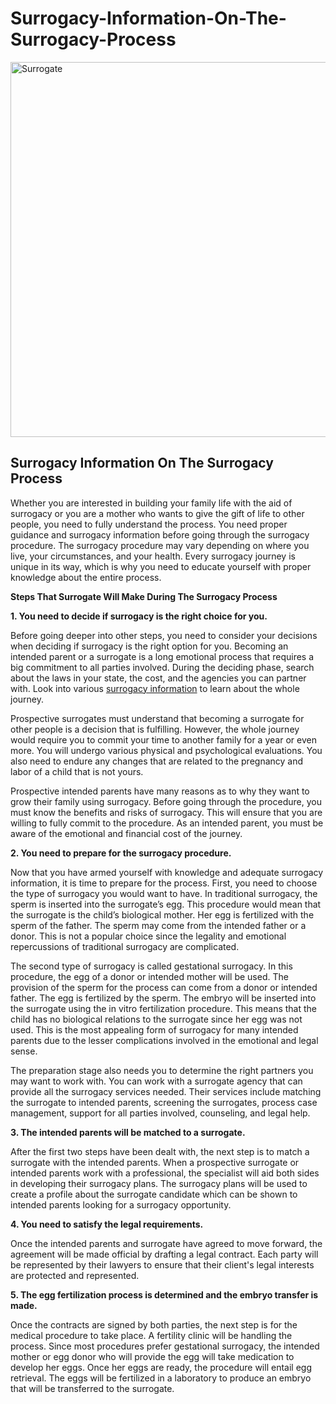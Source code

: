 # Surrogacy-Information-On-The-Surrogacy-Process

<img src="http://pics.jsabeta.com/gallery/_data/i/upload/2021/05/24/20210524091429-94f671c9-me.jpg" alt="Surrogate" style="width:1000px;height:600px;">

<h2>Surrogacy Information On The Surrogacy Process</h2>

Whether you are interested in building your family life with the aid of surrogacy or you are a mother who wants to give the gift of life to other people, you need to fully understand the process. You need proper guidance and surrogacy information before going through the surrogacy procedure. The surrogacy procedure may vary depending on where you live, your circumstances, and your health. Every surrogacy journey is unique in its way, which is why you need to educate yourself with proper knowledge about the entire process.

<b>Steps That Surrogate Will Make During The Surrogacy Process</b>

<b>1. You need to decide if surrogacy is the right choice for you.</b>

Before going deeper into other steps, you need to consider your decisions when deciding if surrogacy is the right option for you. Becoming an intended parent or a surrogate is a long emotional process that requires a big commitment to all parties involved. During the deciding phase, search about the laws in your state, the cost, and the agencies you can partner with. Look into various <a href="https://eggdonorandsurrogacy.com/surrogates/surrogate-requirements/">surrogacy information</a> to learn about the whole journey.

Prospective surrogates must understand that becoming a surrogate for other people is a decision that is fulfilling. However, the whole journey would require you to commit your time to another family for a year or even more. You will undergo various physical and psychological evaluations. You also need to endure any changes that are related to the pregnancy and labor of a child that is not yours.

Prospective intended parents have many reasons as to why they want to grow their family using surrogacy. Before going through the procedure, you must know the benefits and risks of surrogacy. This will ensure that you are willing to fully commit to the procedure. As an intended parent, you must be aware of the emotional and financial cost of the journey.

<b>2. You need to prepare for the surrogacy procedure.</b>

Now that you have armed yourself with knowledge and adequate surrogacy information, it is time to prepare for the process. First, you need to choose the type of surrogacy you would want to have. In traditional surrogacy, the sperm is inserted into the surrogate’s egg. This procedure would mean that the surrogate is the child’s biological mother. Her egg is fertilized with the sperm of the father. The sperm may come from the intended father or a donor. This is not a popular choice since the legality and emotional repercussions of traditional surrogacy are complicated.

The second type of surrogacy is called gestational surrogacy. In this procedure, the egg of a donor or intended mother will be used. The provision of the sperm for the process can come from a donor or intended father. The egg is fertilized by the sperm. The embryo will be inserted into the surrogate using the in vitro fertilization procedure. This means that the child has no biological relations to the surrogate since her egg was not used. This is the most appealing form of surrogacy for many intended parents due to the lesser complications involved in the emotional and legal sense.

The preparation stage also needs you to determine the right partners you may want to work with. You can work with a surrogate agency that can provide all the surrogacy services needed. Their services include matching the surrogate to intended parents, screening the surrogates, process case management, support for all parties involved, counseling, and legal help.

<b>3. The intended parents will be matched to a surrogate.</b>

After the first two steps have been dealt with, the next step is to match a surrogate with the intended parents. When a prospective surrogate or intended parents work with a professional, the specialist will aid both sides in developing their surrogacy plans. The surrogacy plans will be used to create a profile about the surrogate candidate which can be shown to intended parents looking for a surrogacy opportunity.

<b>4. You need to satisfy the legal requirements.</b>

Once the intended parents and surrogate have agreed to move forward, the agreement will be made official by drafting a legal contract. Each party will be represented by their lawyers to ensure that their client's legal interests are protected and represented.

<b>5. The egg fertilization process is determined and the embryo transfer is made.</b>

Once the contracts are signed by both parties, the next step is for the medical procedure to take place. A fertility clinic will be handling the process. Since most procedures prefer gestational surrogacy, the intended mother or egg donor who will provide the egg will take medication to develop her eggs. Once her eggs are ready, the procedure will entail egg retrieval. The eggs will be fertilized in a laboratory to produce an embryo that will be transferred to the surrogate.
